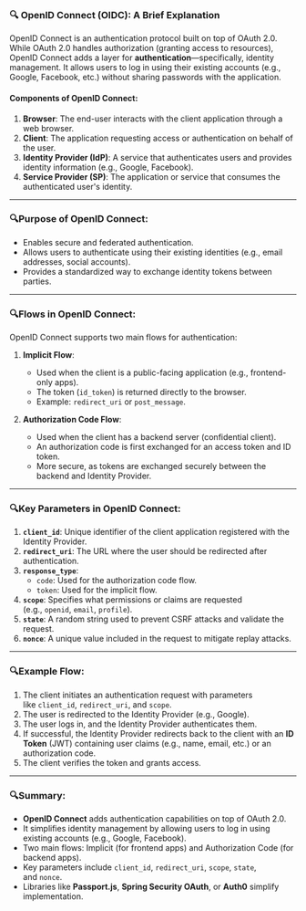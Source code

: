 ### 🔍 OpenID Connect (OIDC): A Brief Explanation

OpenID Connect is an authentication protocol built on top of OAuth 2.0. While OAuth 2.0 handles authorization (granting access to resources), OpenID Connect adds a layer for **authentication**—specifically, identity management. It allows users to log in using their existing accounts (e.g., Google, Facebook, etc.) without sharing passwords with the application.

#### Components of OpenID Connect:

1. **Browser**: The end-user interacts with the client application through a web browser.
2. **Client**: The application requesting access or authentication on behalf of the user.
3. **Identity Provider (IdP)**: A service that authenticates users and provides identity information (e.g., Google, Facebook).
4. **Service Provider (SP)**: The application or service that consumes the authenticated user's identity.

---

### 🔍Purpose of OpenID Connect:

- Enables secure and federated authentication.
- Allows users to authenticate using their existing identities (e.g., email addresses, social accounts).
- Provides a standardized way to exchange identity tokens between parties.

---

### 🔍Flows in OpenID Connect:

OpenID Connect supports two main flows for authentication:

1. **Implicit Flow**:
    
    - Used when the client is a public-facing application (e.g., frontend-only apps).
    - The token (`id_token`) is returned directly to the browser.
    - Example: `redirect_uri` or `post_message`.
2. **Authorization Code Flow**:
    
    - Used when the client has a backend server (confidential client).
    - An authorization code is first exchanged for an access token and ID token.
    - More secure, as tokens are exchanged securely between the backend and Identity Provider.

---

### 🔍Key Parameters in OpenID Connect:

1. **`client_id`**: Unique identifier of the client application registered with the Identity Provider.
2. **`redirect_uri`**: The URL where the user should be redirected after authentication.
3. **`response_type`**:
    - `code`: Used for the authorization code flow.
    - `token`: Used for the implicit flow.
4. **`scope`**: Specifies what permissions or claims are requested (e.g., `openid`, `email`, `profile`).
5. **`state`**: A random string used to prevent CSRF attacks and validate the request.
6. **`nonce`**: A unique value included in the request to mitigate replay attacks.

---

### 🔍Example Flow:

1. The client initiates an authentication request with parameters like `client_id`, `redirect_uri`, and `scope`.
2. The user is redirected to the Identity Provider (e.g., Google).
3. The user logs in, and the Identity Provider authenticates them.
4. If successful, the Identity Provider redirects back to the client with an **ID Token** (JWT) containing user claims (e.g., name, email, etc.) or an authorization code.
5. The client verifies the token and grants access.

---

### 🔍Summary:

- **OpenID Connect** adds authentication capabilities on top of OAuth 2.0.
- It simplifies identity management by allowing users to log in using existing accounts (e.g., Google, Facebook).
- Two main flows: Implicit (for frontend apps) and Authorization Code (for backend apps).
- Key parameters include `client_id`, `redirect_uri`, `scope`, `state`, and `nonce`.
- Libraries like **Passport.js**, **Spring Security OAuth**, or **Auth0** simplify implementation.